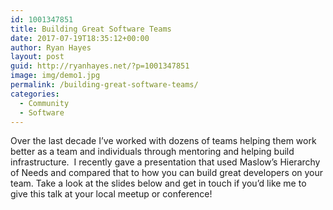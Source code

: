 ```yaml
---
id: 1001347851
title: Building Great Software Teams
date: 2017-07-19T18:35:12+00:00
author: Ryan Hayes
layout: post
guid: http://ryanhayes.net/?p=1001347851
image: img/demo1.jpg
permalink: /building-great-software-teams/
categories:
  - Community
  - Software
---
```

Over the last decade I&#8217;ve worked with dozens of teams helping them work better as a team and individuals through mentoring and helping build infrastructure.  I recently gave a presentation that used Maslow&#8217;s Hierarchy of Needs and compared that to how you can build great developers on your team. Take a look at the slides below and get in touch if you&#8217;d like me to give this talk at your local meetup or conference!